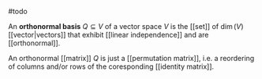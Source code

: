 #todo 

An **orthonormal basis** $Q \subseteq V$ of a vector space $V$ is the [[set]] of $\dim(V)$ [[vector|vectors]] that exhibit [[linear independence]] and are [[orthonormal]].

An orthonormal [[matrix]] $Q$ is just a [[permutation matrix]], i.e. a reordering of columns and/or rows of the coresponding [[identity matrix]].


